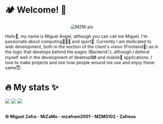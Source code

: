 <div>
<h1>🏕️ Welcome! 🚀</h1>
  <div align="center">
    <img alt="MZM-pic" style="border-radius:50px;" src="https://i.ibb.co/3sxjF24/1659725035999.jpg">
  </div>
  <p>Hello👋, my name is Miguel Ángel, although you can call me Miguel. I'm passionate about computing👨🏻‍💻 and sport🎾. Currently I am dedicated to web development,    both in the section of the client's vision (Frontend👀) as in the logic that develops behind the pages (Backend❔), although I defend myself well in the development of desktop⌨ and mobile📱 applications. I love to make projects and see how people around me use and enjoy these same😇.</p>
<h1>🔥 My stats ✨</h1>
  <div>
    <img src="https://github-readme-stats.vercel.app/api?username=mzafram2001&show_icons=true&theme=codeSTACKr&include_all_commits=true&count_private=true&card_width=1260px"/>
    <img src="https://github-readme-stats.vercel.app/api/top-langs/?username=mzafram2001&layout=compact&langs_count=7&theme=codeSTACKr"/>
    <a href="https://github.com/mzafram2001/zeus-api">
    <img src="https://github-readme-stats.vercel.app/api/pin/?username=mzafram2001&repo=zeus-api&theme=codeSTACKr" /></a>
  </div>
    <br>
    <p><b>© Miguel Zafra - MiZaMo - mzafram2001 - MZM0102 - Zafreus</b></p>
</div>
